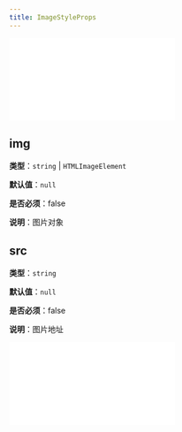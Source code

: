 ```yaml
---
title: ImageStyleProps
---
```


<embed src="../../common/ShapeStyleProps.zh.md"></embed>

## img

**类型**：`string` | `HTMLImageElement`

**默认值**：`null`

**是否必须**：false

**说明**：图片对象

## src

**类型**：`string`

**默认值**：`null`

**是否必须**：false

**说明**：图片地址

<embed src="../../common/BaseStyleProps.zh.md"></embed>

